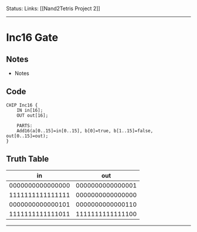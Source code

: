 Status:
Links: [[Nand2Tetris Project 2]]
___
# Inc16 Gate
## Notes
- Notes

## Code
```
CHIP Inc16 {
    IN in[16];
    OUT out[16];

    PARTS:
	Add16(a[0..15]=in[0..15], b[0]=true, b[1..15]=false, out[0..15]=out);
}
```
## Truth Table
| in               | out              |
| ---------------- | ---------------- |
| 0000000000000000 | 0000000000000001 |
| 1111111111111111 | 0000000000000000 |
| 0000000000000101 | 0000000000000110 |
| 1111111111111011 | 1111111111111100 |

___
